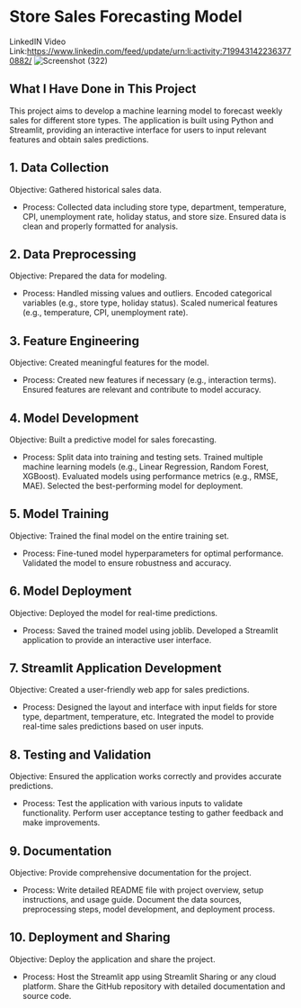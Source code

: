 # Store Sales Forecasting Model

LinkedIN Video Link:https://www.linkedin.com/feed/update/urn:li:activity:7199431422363770882/
![Screenshot (322)](https://github.com/Lavan1999/Project-9_SalesForecast/assets/152668558/61056a29-99ba-4ed0-bd73-d3d280a41ddb)

## What I Have Done in This Project
This project aims to develop a machine learning model to forecast weekly sales for different store types. The application is built using Python and Streamlit, providing an interactive interface for users to input relevant features and obtain sales predictions.

## 1. Data Collection
Objective: Gathered historical sales data.
- Process:
Collected data including store type, department, temperature, CPI, unemployment rate, holiday status, and store size.
Ensured data is clean and properly formatted for analysis.
## 2. Data Preprocessing
Objective: Prepared the data for modeling.
- Process:
Handled missing values and outliers.
Encoded categorical variables (e.g., store type, holiday status).
Scaled numerical features (e.g., temperature, CPI, unemployment rate).
## 3. Feature Engineering
Objective: Created meaningful features for the model.
- Process:
Created new features if necessary (e.g., interaction terms).
Ensured features are relevant and contribute to model accuracy.
## 4. Model Development
Objective: Built a predictive model for sales forecasting.
- Process:
Split data into training and testing sets.
Trained multiple machine learning models (e.g., Linear Regression, Random Forest, XGBoost).
Evaluated models using performance metrics (e.g., RMSE, MAE).
Selected the best-performing model for deployment.
## 5. Model Training
Objective: Trained the final model on the entire training set.
- Process:
Fine-tuned model hyperparameters for optimal performance.
Validated the model to ensure robustness and accuracy.
## 6. Model Deployment
Objective: Deployed the model for real-time predictions.
- Process:
Saved the trained model using joblib.
Developed a Streamlit application to provide an interactive user interface.
## 7. Streamlit Application Development
Objective: Created a user-friendly web app for sales predictions.
- Process:
Designed the layout and interface with input fields for store type, department, temperature, etc.
Integrated the model to provide real-time sales predictions based on user inputs.
## 8. Testing and Validation
Objective: Ensured the application works correctly and provides accurate predictions.
- Process:
Test the application with various inputs to validate functionality.
Perform user acceptance testing to gather feedback and make improvements.
## 9. Documentation
Objective: Provide comprehensive documentation for the project.
- Process:
Write detailed README file with project overview, setup instructions, and usage guide.
Document the data sources, preprocessing steps, model development, and deployment process.
## 10. Deployment and Sharing
Objective: Deploy the application and share the project.
- Process:
Host the Streamlit app using Streamlit Sharing or any cloud platform.
Share the GitHub repository with detailed documentation and source code.
